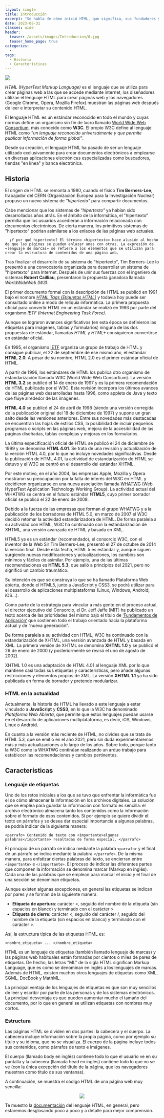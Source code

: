 ```yaml
---
layout: single
title: Introducción
excerpt: "Se habla de cómo inició HTML, que significa, sus fundadores y sus pioneros, sus diferentes etapas de evolución y en que consiste cada una de ellas, cuáles son sus características y cuál es su estructura en general."
date: 2023-08-31
classes: wide
header:
  teaser: /assets/images/Introduccion/0.jpg
  teaser_home_page: true
categories:
  - 
tags:
  - Historia
  - Características
---
```


![](/assets/images/Introduccion/0.jpg)

*HTML (HyperText Markup Language)* es el lenguaje que se utiliza para crear páginas web a las que se accede mediante internet, los diseñadores utilizan el lenguaje HTML para crear páginas web y los navegadores (Google Chrome, Opera, Mozilla Firefox) muestran las páginas web después de leer e interpretar su contenido HTML.

El lenguaje HTML es un estándar reconocido en todo el mundo y cuyas normas define un organismo sin fin de lucro llamado [World Wide Web Consortium](https://www.w3.org/), más conocido como **W3C**. El propio W3C define al lenguaje HTML como *"un lenguaje reconocido universalmente y que permite publicar información de forma global"*.

Desde su creación, el lenguaje HTML ha pasado de ser un lenguaje utilizado exclusivamente para crear documentos electrónicos a emplearse en diversas aplicaciones electrónicas especializadas como buscadores, tiendas "en línea" y banca electrónica.

## Historia

El origen de HTML se remonta a 1980, cuando el físico **Tim Berners-Lee**, trabajador del CERN (Organización Europea para la Investigación Nuclear) propuso un nuevo sistema de *"hipertexto"* para compartir documentos.

Cabe mencionar que los sistemas de *"hipertexto"* ya habían sido desarrollados años atrás. En el ámbito de la informática, el "hipertexto" permitía que los usuarios accedieran a información relacionada con documentos electrónicos. De cierta manera, los primitivos sistemas de "hipertexto" podrían asimilarse a los enlaces de las páginas web actuales.

  ```
    ¿Y por qué hipertexto? El término «hipertexto» hace alusión al hecho de que las páginas se pueden enlazar unas con otras. La expresión de «lenguaje de marcas» se refiere a los elementos que se utilizan para crear la estructura de contenidos de una página web.
  ```

Tras finalizar el desarrollo de su sistema de "hipertexto", Tim Berners-Lee lo presentó a una convocatoria organizada para desarrollar un sistema de "hipertexto" para Internet. Después de unir sus fuerzas con el ingeniero de sistemas **Robert Cailliau**, presentaron la propuesta ganadora llamada *WorldWideWeb (W3)*.

El primer documento formal con la descripción de HTML se publicó en 1991 bajo el nombre *[HTML Tags (Etiquetas HTML)](https://www.w3.org/History/19921103-hypertext/hypertext/WWW/MarkUp/Tags.html)* y todavía hoy puede ser consultado online a modo de reliquia informática. La primera propuesta oficial para convertir HTML en un estándar se realizó en 1993 por parte del organismo *IETF (Internet Engineering Task Force)*.

Aunque se lograron avances significativos (en esta época se definieron las etiquetas para imágenes, tablas y formularios) ninguna de las dos propuestas de estándar, llamadas *HTML* y *HTML+* consiguieron convertirse en estándar oficial.

En 1995, el organismo [IETF](https://www.ietf.org/) organiza un grupo de trabajo de HTML y consigue publicar, el 22 de septiembre de ese mismo año, el estándar **HTML 2.0**. A pesar de su nombre, HTML 2.0 es el primer estándar oficial de HTML.

A partir de 1996, los estándares de HTML los publica otro organismo de estandarización llamado W3C (World Wide Web Consortium). La versión **HTML 3.2** se publicó el 14 de enero de 1997 y es la primera recomendación de HTML publicada por el W3C. Esta revisión incorpora los últimos avances de las páginas web desarrolladas hasta 1996, como applets de Java y texto que fluye alrededor de las imágenes.

**HTML 4.0** se publicó el 24 de abril de 1998 (siendo una versión corregida de la publicación original del 18 de diciembre de 1997) y supone un gran salto desde las versiones anteriores. Entre sus novedades más destacadas se encuentran las hojas de estilos CSS, la posibilidad de incluir pequeños programas o scripts en las páginas web, mejora de la accesibilidad de las páginas diseñadas, tablas complejas y mejoras en los formularios.

La última especificación oficial de HTML se publicó el 24 de diciembre de 1999 y se denomina **HTML 4.01**. Se trata de una revisión y actualización de la versión HTML 4.0, por lo que no incluye novedades significativas. Desde la publicación de HTML 4.01, la actividad de estandarización de HTML se detuvo y el W3C se centró en el desarrollo del estándar XHTML.

Por este motivo, en el año 2004, las empresas Apple, Mozilla y Opera mostraron su preocupación por la falta de interés del W3C en HTML y decidieron organizarse en una nueva asociación llamada [WHATWG](https://whatwg.org/) (Web HyperText Application Technology Working Group). La actividad actual del WHATWG se centra en el futuro estándar **HTML5**, cuyo primer borrador oficial se publicó el 22 de enero de 2008.

Debido a la fuerza de las empresas que forman el grupo WHATWG y a la publicación de los borradores de HTML 5.0, en marzo de 2007 el W3C decidió retomar la actividad estandarizadora de HTML. De forma paralela a su actividad con HTML, W3C ha continuado con la estandarización de XHTML, una versión avanzada de HTML y basada en XML.

HTML5 ya es un estándar (recomendado), el consorcio W3C, con el inventor de la Web Sir Tim Berners-Lee, presentó el 27 de octubre de 2014 la versión final. Desde esta fecha, HTML 5 es estándar y, aunque siguen surgiendo nuevas modificaciones y actualizaciones, los cambios son mínimos y fáciles de asimilar. Por ejemplo, una de las últimas recomendaciones es **HTML 5.3**, que salió a principios del 2021, pero no significó un cambio traumático.

Su intención es que se construya lo que se ha llamado Plataforma Web abierta, donde el HTML5, junto a JavaScript y CSS3, se podrá utilizar para el desarrollo de aplicaciones multiplataforma (Linux, Windows, Android, iOS...).

Como parte de la estrategia para vincular a más gente en el proceso actual, el director ejecutivo del Consorcio, el Dr. Jeff Jaffe (MIT) ha publicado un texto acerca de las prioridades del mismo bajo el título de [‘Fundamentos de Aplicación‘](https://www.w3.org/blog/2014/application-foundations-for-the-open-web-platform/) que sostienen todo el trabajo orientado hacia la plataforma actual y de “nueva generación”.

De forma paralela a su actividad con HTML, W3C ha continuado con la estandarización de XHTML, una versión avanzada de HTML y basada en XML. La primera versión de XHTML se denomina **XHTML 1.0** y se publicó el 26 de enero de 2000 (y posteriormente se revisó el uno de agosto de 2002).

XHTML 1.0 es una adaptación de HTML 4.01 al lenguaje XML por lo que mantiene casi todas sus etiquetas y características, pero añade algunas restricciones y elementos propios de XML. La versión **XHTML 1.1** ya ha sido publicada en forma de borrador y pretende modularizar.

### HTML en la actualidad

Actualmente, la historia de HTML ha llevado a este lenguaje a estar vinculado a **JavaScript** y **CSS3**, en lo que la W3C ha denominado *Plataforma Web Abierta*, que permite que estos lenguajes puedan usarse en el desarrollo de aplicaciones multiplataforma, es decir, iOS, Windows, Linux o Android.

En cuanto a la versión más reciente de HTML, no olvides que se trata de HTML 5.3, que se emitió en el año 2021, pero sin duda experimentaremos más y más actualizaciones a lo largo de los años. Sobre todo, porque tanto la W3C como la WHATWG continúan realizando un arduo trabajo para establecer las recomendaciones y cambios pertinentes.

## Características

### Lenguaje de etiquetas

Uno de los retos iniciales a los que se tuvo que enfrentar la informática fue el de cómo almacenar la información en los archivos digitales. La solución que se emplea para guardar la información con formato es sencilla: el archivo electrónico almacena tanto los contenidos como la información sobre el formato de esos contenidos. Si por ejemplo se quiere dividir el texto en párrafos y se desea dar especial importancia a algunas palabras, se podría indicar de la siguiente manera:

```
<parrafo> Contenido de texto con <importante>algunas palabras</importante> resaltadas de forma especial. </parrafo>
```

El principio de un párrafo se indica mediante la palabra `<parrafo>` y el final de un párrafo se indica mediante la palabra `</parrafo>`. De la misma manera, para enfatizar ciertas palabras del texto, se encierran entre `<importante>` e `</importante>`. El proceso de indicar las diferentes partes que componen la información se denomina marcar (Markup en inglés). Cada una de las palabras que se emplean para marcar el inicio y el final de una sección se denominan etiquetas.

Aunque existen algunas excepciones, en general las etiquetas se indican por pares y se forman de la siguiente manera:

* **Etiqueta de apertura**: carácter <, seguido del nombre de la etiqueta (sin espacios en blanco) y terminado con el carácter > 
* **Etiqueta de cierre**: carácter <, seguido del carácter /, seguido del nombre de la etiqueta (sin espacios en blanco) y terminado con el carácter >.

Así, la estructura típica de las etiquetas HTML es:

```
<nombre_etiqueta> ... </nombre_etiqueta>
```

HTML es un lenguaje de etiquetas (también llamado lenguaje de marcas) y las páginas web habituales están formadas por cientos o miles de pares de etiquetas. De hecho, las letras "ML" de la sigla HTML significan Markup Language, que es como se denominan en inglés a los lenguajes de marcas. Además de HTML, existen muchos otros lenguajes de etiquetas como XML, SGML, DocBook y MathML.

La principal ventaja de los lenguajes de etiquetas es que son muy sencillos de leer y escribir por parte de las personas y de los sistemas electrónicos. La principal desventaja es que pueden aumentar mucho el tamaño del documento, por lo que en general se utilizan etiquetas con nombres muy cortos.

### Estructura

Las páginas HTML se dividen en dos partes: la cabecera y el cuerpo. La cabecera incluye información sobre la propia página, como por ejemplo su título y su idioma, que no se visualiza. El cuerpo de la página incluye todos sus contenidos, como párrafos de texto e imágenes.

El cuerpo (llamado body en inglés) contiene todo lo que el usuario ve en su pantalla y la cabecera (llamada head en inglés) contiene todo lo que no se ve (con la única excepción del título de la página, que los navegadores muestran como título de sus ventanas).

A continuación, se muestra el código HTML de una página web muy sencilla:

<center>
    <img src='./../assets/images/Introduccion/Estructura.png'>
</center>


Te muestro la [documentación](https://developer.mozilla.org/en-US/docs/Web/HTML) del lenguaje HTML, en general, pero estaremos desglosando poco a poco y a detalle para mejor comprensión.